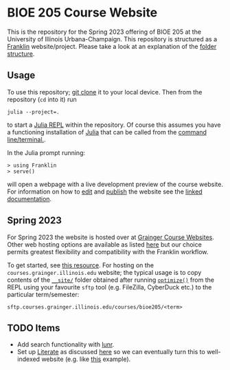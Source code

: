 # BIOE 205 Course Website

This is the repository for the Spring 2023 offering of BIOE 205 at the
University of Illinois Urbana-Champaign. This
repository is structured as a [Franklin](https://github.com/tlienart/Franklin.jl)
website/project. Please take a look at an explanation of the [folder
structure](https://franklinjl.org/workflow/#folder_structure). 

## Usage 

To use this repository; [git
clone](https://www.w3docs.com/learn-git/git-clone.html) it to your local
device. Then from the repository (`cd` into it) run

`julia --project=.`

to start a [Julia REPL](https://docs.julialang.org/en/v1/stdlib/REPL/) within
the repository. Of course this assumes you have a functioning installation of
[Julia](https://julialang.org/downloads/) that can be called from the 
[command line/terminal.](https://julialang.org/downloads/platform/).

In the Julia prompt running:

```
> using Franklin
> serve()
```

will open a webpage with a live development preview of the course website. For
information on how to [edit](https://franklinjl.org/syntax/markdown/) and 
[publish](https://franklinjl.org/workflow/deploy/) the website see the 
[linked documentation](https://franklinjl.org/).

## Spring 2023

For Spring 2023 the website is hosted over at [Grainger Course
Websites](https://courses.grainger.illinois.edu/). Other web hosting options
are available as listed
[here](https://engrit.illinois.edu/services/website-hosting-design/course-website-hosting)
but our choice permits greatest flexibility and compatibility with the
Franklin workflow. 

To get started, see [this resource](https://answers.uillinois.edu/illinois.engineering/page.php?id=80882). For
hosting on the `courses.grainger.illinois.edu` website; the typical usage is to
copy contents of the
[`__site/`](https://franklinjl.org/workflow/deploy/#deploying_on_an_existing_web_server)
folder obtained after running [`optimize()`](https://franklinjl.org/workflow/index.html#pre-rendering_and_compression) from the REPL using your favourite
`sftp` tool (e.g. FileZilla, CyberDuck etc.) to the particular term/semester:

```sftp.courses.grainger.illinois.edu/courses/bioe205/<term>```


## TODO Items

 - Add search functionality with [lunr](https://franklinjl.org/extras/lunr/).
 - Set up [Literate](https://github.com/fredrikekre/Literate.jl) as discussed
   [here](https://franklinjl.org/extras/literate/) so we can eventually turn
   this to well-indexed website (e.g. like
   [this](https://juliaai.github.io/DataScienceTutorials.jl/) example).
